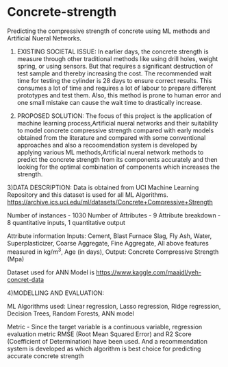 # Concrete-strength
Predicting the compressive strength of concrete using ML methods and  Artificial Nueral Networks.

   1) EXISTING SOCIETAL ISSUE:
In earlier days, the concrete strength is measure through other traditional methods like using drill holes, weight spring, or using sensors. But that requires a significant destruction of test sample and thereby increasing the cost. The recommended wait time for testing the cylinder is 28 days to ensure correct results. This consumes a lot of time and requires a lot of labour to prepare different prototypes and test them. Also, this method is prone to human error and one small mistake can cause the wait time to drastically increase.

  2) PROPOSED SOLUTION:
The focus of this project is the application of machine learning process,Artificial nueral networks and their suitability to model concrete compressive strength compared with early models obtained from the literature and compared with some conventional approaches and also a recoomendation system is developed by applying various ML methods,Artificial nueral network methods to predict the concrete strength from its components accurately and then looking for the optimal combination of components which increases the strength.

  3)DATA DESCRIPTION:
Data is obtained from UCI Machine Learning Repository and this dataset is used for all ML Algorithms. https://archive.ics.uci.edu/ml/datasets/Concrete+Compressive+Strength

Number of instances - 1030
Number of Attributes - 9
Attribute breakdown - 8 quantitative inputs, 1 quantitative output

Attribute information
Inputs:
Cement,
Blast Furnace Slag,
Fly Ash,
Water,
Superplasticizer,
Coarse Aggregate,
Fine Aggregate,
All above features measured in kg/$m^3$,
Age (in days),
Output:
Concrete Compressive Strength (Mpa)

Dataset used for ANN Model is https://www.kaggle.com/maajdl/yeh-concret-data

  4)MODELLING AND EVALUATION:

ML Algorithms used:
Linear regression,
Lasso regression,
Ridge regression,
Decision Trees,
Random Forests,
ANN model

Metric - Since the target variable is a continuous variable, regression evaluation metric RMSE (Root Mean Squared Error) and R2 Score (Coefficient of Determination) have been used.
And a recommendation system is developed as which algorithm is best choice for predicting accurate concrete strength






